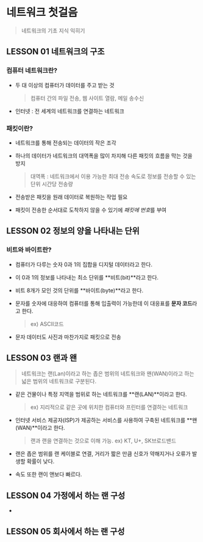 # 네트워크 첫걸음

> 네트워크의 기초 지식 익히기



## LESSON 01 네트워크의 구조



### 컴퓨터 네트워크란?

- 두 대 이상의 컴퓨터가 데이터를 주고 받는 것

  > 컴퓨터 간의 파일 전송, 웹 사이트 열람, 메일 송수신

- 인터넷 : 전 세계의 네트워크를 연결하는 네트워크



### 패킷이란?

- 네트워크를 통해 전송되는 데이터의 작은 조각

- 하나의 데이터가 네트워크의 대역폭을 많이 차지해 다른 패킷의 흐름을 막는 것을 방지

  > 대역폭 : 네트워크에서 이용 가능한 최대 전송 속도로 정보를 전송할 수 있는 단위 시간당 전송량

- 전송받은 패킷을 원래 데이터로 복원하는 작업 필요

- 패킷이 전송한 순서대로 도착하지 않을 수 있기에 *패킷에 번호*를 부여



## LESSON 02 정보의 양을 나타내는 단위



### 비트와 바이트란?

- 컴퓨터가 다루는 숫자 0과 1의 집합을 디지털 데이터라고 한다.

- 이 0과 1의 정보를 나타내는 최소 단위를 **비트(bit)**라고 한다.

- 비트 8개가 모인 것의 단위를 **바이트(byte)**라고 한다.

- 문자를 숫자에 대응하여 컴퓨터를  통해 입출력이 가능한데 이 대응표를 **문자 코드**라고 한다.

  > ex) ASCII코드

- 문자 데이터도 사진과 마찬가지로 패킷으로 전송



## LESSON 03 랜과 왠

> 네트워크는 랜(Lan)이라고 하는 좁은 범위의 네트워크와 왠(WAN)이라고 하는 넓은 범위의 네트워크로 구분된다.



- 같은 건물이나 특정 지역을 범위로 하는 네트워크를 **랜(LAN)**이라고 한다.

  > ex) 지리적으로 같은 곳에 위치한 컴퓨터와 프린터를 연결하는 네트워크

- 인터넷 서비스 제공자(ISP)가 제공하는 서비스를 사용하여 구축된 네트워크를 **왠(WAN)**이라고 한다.

  > 랜과 랜을 연결하는 것으로 이해 가능. ex) KT, U+, SK브로드밴드

- 랜은 좁은 범위를 랜 케이블로 연결, 거리가 짧은 만큼 신호가 약해지거나 오류가 발생할 확률이 낮다.

- 속도 또한 랜이 앤보다 빠르다.



## LESSON 04 가정에서 하는 랜 구성



- 



## LESSON 05 회사에서 하는 랜 구성